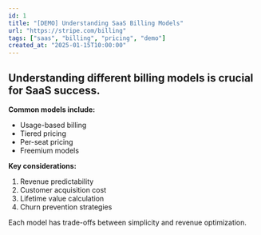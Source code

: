 ```yaml
---
id: 1
title: "[DEMO] Understanding SaaS Billing Models"
url: "https://stripe.com/billing"
tags: ["saas", "billing", "pricing", "demo"]
created_at: "2025-01-15T10:00:00"
---
```


## Understanding different billing models is crucial for SaaS success.

**Common models include:**
- Usage-based billing
- Tiered pricing
- Per-seat pricing
- Freemium models

**Key considerations:**
1. Revenue predictability
2. Customer acquisition cost
3. Lifetime value calculation
4. Churn prevention strategies

Each model has trade-offs between simplicity and revenue optimization.
